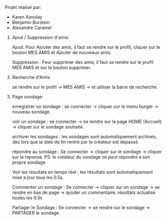 Projet réalisé par:

* Karen Azoulay
* Benjamin Burstein
* Alexandre Caramel

1. Ajout / Suppression d'amis:

   Ajout: Pour Ajouter des amis, il faut se rendre sur le profil, cliquer sur le bouton MES AMIS et Ajouter de nouveaux amis.

   Suppression : Pour supprimer des amis, il faut se rendre sur le profil MES AMIS et sur le bouton supprimer.

2. Recherche d'Amis:

    se rendre sur le profil -> MES AMIS -> et utiliser la barre de recherche.

3. Page sondage: 

    enregistrer un sondage : se connecter -> cliquer sur le menu burger -> nouveau sondage.

    voir un sondage : se connecter -> se rendre sur la page HOME (Accueil) -> cliquer sur le sondage souhaité.

    archiver les sondages : les sondages sont automatiquement archivés, dès lors que la date de fin rentré par le créateur est depassé.

    répondre au sondage : Se connecter -> cliquer sur le sondage -> cliquer sur la reponse. PS: le créateur du sondage ne peut répondre a son propre sondage.

    Voir les résultats en temps réel : les résultats sont automatiquement mise a jour tous les 0.5s.

    Commenter un sondage : Se connecter -> cliquer sur un sondage -> se rendre en bas de page -> ajouter un commentaire. résultats actualisé toutes les 0.5s

    Partager le Sondage : Se connecter -> se rendre sur le sondage -> PARTAGER le sondage.



